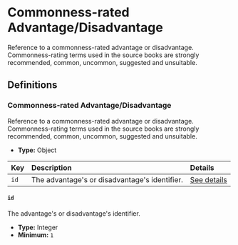 # Commonness-rated Advantage/Disadvantage

Reference to a commonness-rated advantage or disadvantage. Commonness-rating terms used in the source books are strongly recommended, common, uncommon, suggested and unsuitable.

## Definitions

### <a name="CommonnessRatedAdvantageDisadvantage"></a> Commonness-rated Advantage/Disadvantage

Reference to a commonness-rated advantage or disadvantage. Commonness-rating terms used in the source books are strongly recommended, common, uncommon, suggested and unsuitable.

- **Type:** Object

Key | Description | Details
:-- | :-- | :--
`id` | The advantage's or disadvantage's identifier. | <a href="#CommonnessRatedAdvantageDisadvantage/id">See details</a>

#### <a name="CommonnessRatedAdvantageDisadvantage/id"></a> `id`

The advantage's or disadvantage's identifier.

- **Type:** Integer
- **Minimum:** `1`